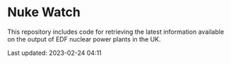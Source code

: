 # Nuke Watch

This repository includes code for retrieving the latest information available on the output of EDF nuclear power plants in the UK.

Last updated: 2023-02-24 04:11